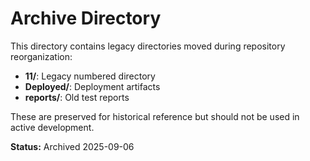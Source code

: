 # Archive Directory

This directory contains legacy directories moved during repository reorganization:

- **11/**: Legacy numbered directory
- **Deployed/**: Deployment artifacts
- **reports/**: Old test reports

These are preserved for historical reference but should not be used in active development.

**Status:** Archived 2025-09-06
